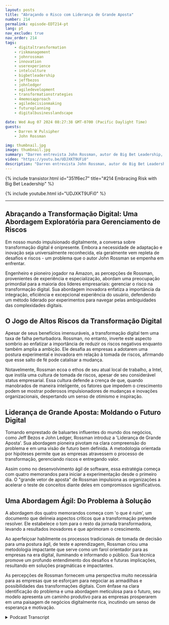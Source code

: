 ```yaml
---
layout: posts
title: "Abraçando o Risco com Liderança de Grande Aposta"
number: 214
permalink: episode-EDT214-pt
lang: pt
nav_exclude: true
nav_order: 214
tags:
    - digitaltransformation
    - riskmanagement
    - johnrossman
    - innovation
    - userexperience
    - intelculture
    - bigbetleadership
    - jeffbezos
    - johnledger
    - agiledevelopment
    - transformationstrategies
    - 4memosapproach
    - agiledecisionmaking
    - futureplanning
    - digitalbusinesslandscape

date: Wed Aug 07 2024 08:27:38 GMT-0700 (Pacific Daylight Time)
guests:
    - Darren W Pulsipher
    - John Rossman

img: thumbnail.jpg
image: thumbnail.jpg
summary: "Darren entrevista John Rossman, autor de Big Bet Leadership, sobre transformação digital e como efetuar mudanças profundas em organizações, não apenas pequenas mudanças evolutivas."
video: "https://youtu.be/UDJXKT9UFi0"
description: "Darren entrevista John Rossman, autor de Big Bet Leadership, sobre transformação digital e como efetuar mudanças profundas em organizações, não apenas pequenas mudanças evolutivas."
---
```


<div>
{% include transistor.html id="351f6ec7" title="#214 Embracing Risk with Big Bet Leadership" %}

{% include youtube.html id="UDJXKT9UFi0" %}
</div>

---

## Abraçando a Transformação Digital: Uma Abordagem Exploratória para Gerenciamento de Riscos

Em nosso mundo impulsionado digitalmente, a conversa sobre transformação digital é onipresente. Embora a necessidade de adaptação e inovação seja universalmente reconhecida, ela geralmente vem repleta de desafios e riscos - um problema que o autor John Rossman se empenha em enfrentar.

Engenheiro e pioneiro jogador na Amazon, as percepções de Rossman, provenientes de experiência e especialização, abordam uma preocupação primordial para a maioria dos líderes empresariais: gerenciar o risco na transformação digital. Sua abordagem inovadora enfatiza a importância da integração, eficiência e excepcional experiência do usuário, defendendo um método liderado por experimentos para navegar pelas ambiguidades das complexidades digitais.

## O Jogo de Altos Riscos da Transformação Digital

Apesar de seus benefícios imensuráveis, a transformação digital tem uma taxa de falha perturbadora. Rossman, no entanto, inverte este aspecto sombrio ao enfatizar a importância de reduzir os riscos negativos enquanto também amplia a ambição. Ele desafia as empresas a adotarem uma postura experimental e inovadora em relação à tomada de riscos, afirmando que esse salto de fé pode catalisar a mudança.

Notavelmente, Rossman ecoa o ethos de seu atual local de trabalho, a Intel, que instila uma cultura de tomada de riscos, apesar de seu considerável status empresarial. Essa cultura defende a crença de que, quando manobrados de maneira inteligente, os fatores que impedem o crescimento podem se mostrar poderosos impulsionadores de mudanças e inovações organizacionais, despertando um senso de otimismo e inspiração.

## Liderança de Grande Aposta: Moldando o Futuro Digital

Tomando emprestado de baluartes influentes do mundo dos negócios, como Jeff Bezos e John Ledger, Rossman introduz a 'Liderança de Grande Aposta'. Sua abordagem pioneira pivotam na clara compreensão do problema e em uma visão de futuro bem definida. A metodologia orientada por hipóteses permite que as empresas atravessem o processo de transformação, gerenciando riscos e entregando valor.

Assim como no desenvolvimento ágil de software, essa estratégia começa com quatro memorandos para iniciar a experimentação desde o primeiro dia. O "grande vetor de aposta" de Rossman impulsiona as organizações a acelerar o teste de conceitos diante deles em compromissos significativos.

## Uma Abordagem Ágil: Do Problema à Solução

A abordagem dos quatro memorandos começa com 'o que é ruim', um documento que delineia aspectos críticos que a transformação pretende resolver. Ele estabelece o tom para o resto da jornada transformadora, levando a resultados inovadores e que aprimoram o crescimento.

Ao aperfeiçoar habilmente os processos tradicionais de tomada de decisão para uma postura ágil, de teste e aprendizagem, Rossman criou uma metodologia impactante que serve como um farol orientador para as empresas na era digital, iluminando e informando o público. Sua técnica promove um profundo entendimento dos desafios e futuras implicações, resultando em soluções pragmáticas e impactantes.

As percepções de Rossman fornecem uma perspectiva muito necessária para as empresas que se esforçam para negociar as armadilhas e possibilidades das transformações digitais. Com ênfase na clara identificação do problema e uma abordagem meticulosa para o futuro, seu modelo apresenta um caminho produtivo para as empresas prosperarem em uma paisagem de negócios digitalmente rica, incutindo um senso de esperança e motivação.




<details>
<summary> Podcast Transcript </summary>

<p></p>

</details>
